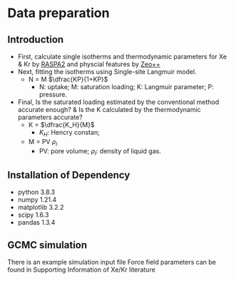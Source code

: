 # Data preparation

## Introduction

- First, calculate single isotherms and thermodynamic parameters for Xe & Kr by [RASPA2](https://github.com/iRASPA/RASPA2) and physcial features by [Zeo++](http://zeoplusplus.org/)
- Next, fitting the isotherms using Single-site Langmuir model.
  - N = M $\dfrac{KP}{1+KP}$
    - N: uptake; M: saturation loading; K: Langmuir parameter; P: pressure.
- Final, Is the saturated loading estimated by the conventional method accurate enough? & Is the K calculated by the thermodynamic parameters accurate?
  - K = $\dfrac{K_H}{M}$
    - $K_H$: Hencry constan;
  - M = PV $\rho_l$
    - PV: pore volume; $\rho_l$: density of liquid gas.

## Installation of Dependency

- python 3.8.3
- numpy 1.21.4
- matplotlib 3.2.2
- scipy 1.6.3
- pandas 1.3.4

## GCMC simulation

There is an example simulation input file
Force field parameters can be found in Supporting Information of Xe/Kr literature
